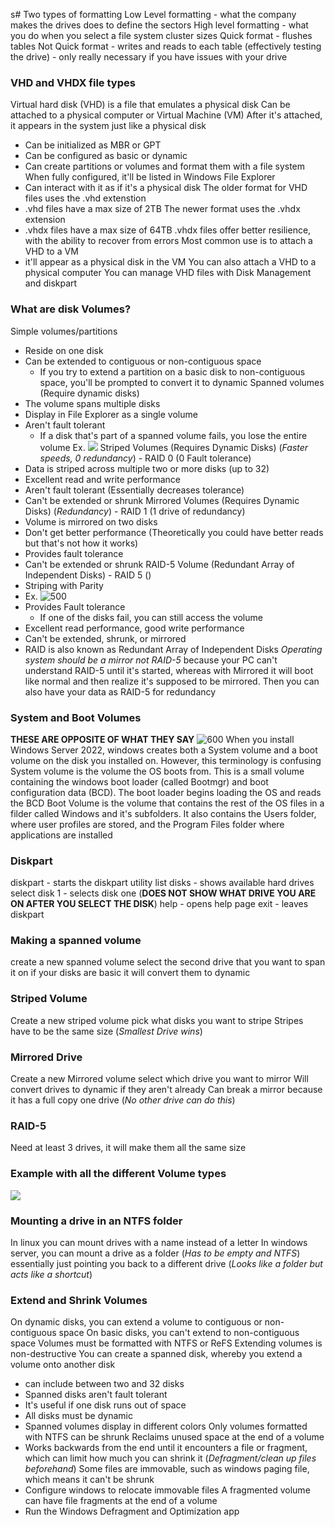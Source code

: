 s# Two types of formatting
Low Level formatting - what the company makes the drives does to define the sectors
High level formatting - what you do when you select a file system cluster sizes
Quick format - flushes tables
Not Quick format - writes and reads to each table (effectively testing the drive) - only really necessary if you have issues with your drive
### VHD and VHDX file types
Virtual hard disk (VHD) is a file that emulates a physical disk
Can be attached to a physical computer or Virtual Machine (VM)
After it's attached, it appears in the system just like a physical disk
- Can be initialized as MBR or GPT
- Can be configured as basic or dynamic
- Can create partitions or volumes and format them with a file system
When fully configured, it'll be listed in Windows File Explorer
- Can interact with it as if it's a physical disk
The older format for  VHD files uses the .vhd extenstion
- .vhd files have a max size of 2TB
The newer format uses the .vhdx extension
- .vhdx files have a max size of 64TB
.vhdx files offer better resilience, with the ability to recover from errors
Most common use is to attach a VHD to a VM
- it'll appear as a physical disk in the VM
You can also attach a VHD to a physical computer
You can manage VHD files with Disk Management and diskpart
### What are disk Volumes?
Simple volumes/partitions
- Reside on one disk
- Can be extended to contiguous or non-contiguous space
	- If you try to extend a partition on a basic disk to non-contiguous space, you'll be prompted to convert it to dynamic
Spanned volumes (Require dynamic disks)
- The volume spans multiple disks
- Display in File Explorer as a single volume
- Aren't fault tolerant
	- If a disk that's part of a spanned volume fails, you lose the entire volume
	Ex. ![](Pasted%20image%2020240115104327.png)
Striped Volumes (Requires Dynamic Disks) (*Faster speeds, 0 redundancy*) - RAID 0 (0 Fault tolerance)
- Data is striped across multiple two or more disks (up to 32)
- Excellent read and write performance
- Aren't fault tolerant (Essentially decreases tolerance)
- Can't be extended or shrunk
Mirrored Volumes (Requires Dynamic Disks) (*Redundancy*) - RAID 1 (1 drive of redundancy)
- Volume is mirrored on two disks
- Don't get better performance (Theoretically you could have better reads but that's not how it works)
- Provides fault tolerance
- Can't be extended or shrunk
RAID-5 Volume (Redundant Array of Independent Disks) - RAID 5 ()
- Striping with Parity
- Ex. ![500](Pasted%20image%2020240115105549.png)
- Provides Fault tolerance
	- If one of the disks fail, you can still access the volume
- Excellent read performance, good write performance
- Can't be extended, shrunk, or mirrored
- RAID is also known as Redundant Array of Independent Disks
*Operating system should be a mirror not RAID-5* because your PC can't understand RAID-5 until it's started, whereas with Mirrored it will boot like normal and then realize it's supposed to be mirrored. Then you can also have your data as RAID-5 for redundancy
### System and Boot Volumes
**THESE ARE OPPOSITE OF WHAT THEY SAY** 
![600](Pasted%20image%2020240115111303.png)
When you install Windows Server 2022, windows creates both a System volume and a boot volume on the disk you installed on. However, this terminology is confusing
System volume is the volume the OS boots from. This is a small volume containing the windows boot loader (called Bootmgr) and boot configuration data (BCD). The boot loader begins loading the OS and reads the BCD
Boot Volume is the volume that contains the rest of the OS files in a filder called Windows and it's subfolders. It also contains the Users folder, where user profiles are stored, and the Program Files folder where applications are installed
### Diskpart
diskpart - starts the diskpart utility
list disks - shows available hard drives
select disk 1 - selects disk one (**DOES NOT SHOW WHAT DRIVE YOU ARE ON AFTER YOU SELECT THE DISK**)
help - opens help page
exit - leaves diskpart
### Making a spanned volume
create a new spanned volume
select the second drive that you want to span it on
if your disks are basic it will convert them to dynamic
### Striped Volume
Create a new striped volume
pick what disks you want to stripe
Stripes have to be the same size (*Smallest Drive wins*)
### Mirrored Drive
Create a new Mirrored volume
select which drive you want to mirror
Will convert drives to dynamic if they aren't already
Can break a mirror because it has a full copy one drive (*No other drive can do this*)
### RAID-5
Need at least 3 drives, it will make them all the same size
### Example with all the different Volume types
![](Pasted%20image%2020240115112756.png)
### Mounting a drive in an NTFS folder
In linux you can mount drives with a name instead of a letter
In windows server, you can mount a drive as a folder (*Has to be empty and NTFS*)
essentially just pointing you back to a different drive (*Looks like a folder but acts like a shortcut*)
### Extend and Shrink Volumes
On dynamic disks, you can extend a volume to contiguous or non-contiguous space
On basic disks, you can't extend to non-contiguous space
Volumes must be formatted with NTFS or ReFS
Extending volumes is non-destructive
You can create a spanned disk, whereby you extend a volume onto another disk
- can include between two and 32 disks
- Spanned disks aren't fault tolerant
- It's useful if one disk runs out of space
- All disks must be dynamic
- Spanned volumes display in different colors
Only volumes formatted with NTFS can be shrunk
Reclaims unused space at the end of a volume
- Works backwards from the end until it encounters a file or fragment, which can limit how much you can shrink it (*Defragment/clean up files beforehand*)
Some files are immovable, such as windows paging file, which means it can't be shrunk
- Configure windows to relocate immovable files
A fragmented volume can have file fragments at the end of a volume
- Run the Windows Defragment and Optimization app
